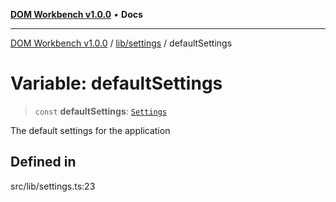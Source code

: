 [**DOM Workbench v1.0.0**](../../../README.md) • **Docs**

***

[DOM Workbench v1.0.0](../../../modules.md) / [lib/settings](../README.md) / defaultSettings

# Variable: defaultSettings

> `const` **defaultSettings**: [`Settings`](../interfaces/Settings.md)

The default settings for the application

## Defined in

src/lib/settings.ts:23
